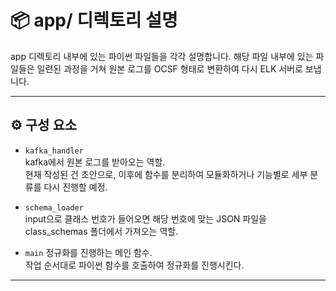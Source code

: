 # 📦 app/ 디렉토리 설명

app 디렉토리 내부에 있는 파이썬 파일들을 각각 설명합니다.
해당 파일 내부에 있는 파일들은 일련된 과정을 거쳐 원본 로그를 OCSF 형태로 변환하여 다시 ELK 서버로 보냅니다.

---

## ⚙️ 구성 요소

- `kafka_handler`  
  kafka에서 원본 로그를 받아오는 역할.  
  현재 작성된 건 초안으로, 이후에 함수를 분리하여 모듈화하거나 기능별로 세부 분류를 다시 진행할 예정.

- `schema_loader`  
  input으로 클래스 번호가 들어오면 해당 번호에 맞는 JSON 파일을 class_schemas 폴더에서 가져오는 역할.

- `main`
  정규화를 진행하는 메인 함수.  
  작업 순서대로 파이썬 함수를 호출하여 정규화를 진행시킨다.

---
